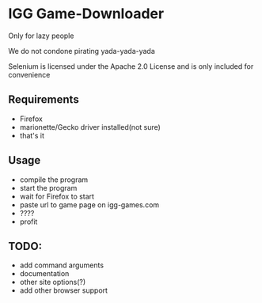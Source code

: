 # IGG Game-Downloader
Only for lazy people

We do not condone pirating yada-yada-yada

Selenium is licensed under the Apache 2.0 License and is only included for convenience

## Requirements
* Firefox
* marionette/Gecko driver installed(not sure)
* that's it


## Usage
* compile the program
* start the program
* wait for Firefox to start
* paste url to game page on igg-games.com
* ????
* profit

## TODO:
* add command arguments
* documentation
* other site options(?)
* add other browser support
